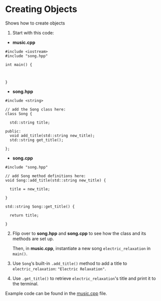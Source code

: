 # Creating Objects

Shows how to create objects

1. Start with this code:

- **music.cpp**

```
#include <iostream>
#include "song.hpp"

int main() {

  
  
}
```

- **song.hpp**

```
#include <string>

// add the Song class here:
class Song {
  
  std::string title;

public:
  void add_title(std::string new_title);
  std::string get_title();
  
};
```

- **song.cpp**

```
#include "song.hpp"

// add Song method definitions here:
void Song::add_title(std::string new_title) {

  title = new_title;

}

std::string Song::get_title() {

  return title;

}
```

2. Flip over to **song.hpp** and **song.cpp** to see how the class and its methods are set up.

	Then, in **music.cpp**, instantiate a new song ```electric_relaxation``` in ```main()```.

3. Use ```Song```‘s built-in ```.add_title()``` method to add a title to ```electric_relaxation```: ```"Electric Relaxation"```.

4. Use ```.get_title()``` to retrieve ```electric_relaxation```'s title and print it to the terminal.

Example code can be found in the [music.cpp]() file.